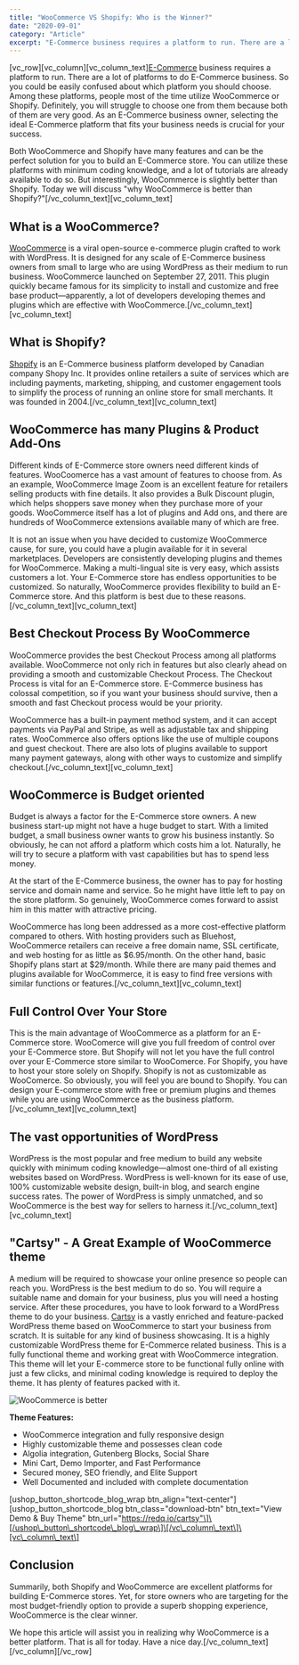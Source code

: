 ```yaml
---
title: "WooCommerce VS Shopify: Who is the Winner?"
date: "2020-09-01"
category: "Article"
excerpt: "E-Commerce business requires a platform to run. There are a lot of platforms to do E-Commerce business. So you could be easily confused about which platform you should choose. Among these platforms, people most of the time utilize WooCommerce or Shopify. Definitely, you will struggle to choose one from them because both of them are"
---
```


\[vc_row\]\[vc_column\]\[vc_column_text\][E-Commerce](<https://searchcio.techtarget.com/definition/e-commerce#:~:text=E%2Dcommerce%20(electronic%20commerce)%20is%20the%20buying%20and%20selling,or%20consumer%2Dto%2Dbusiness.>) business requires a platform to run. There are a lot of platforms to do E-Commerce business. So you could be easily confused about which platform you should choose. Among these platforms, people most of the time utilize WooCommerce or Shopify. Definitely, you will struggle to choose one from them because both of them are very good. As an E-Commerce business owner, selecting the ideal E-Commerce platform that fits your business needs is crucial for your success.

Both WooCommerce and Shopify have many features and can be the perfect solution for you to build an E-Commerce store. You can utilize these platforms with minimum coding knowledge, and a lot of tutorials are already available to do so. But interestingly, WooCommerce is slightly better than Shopify. Today we will discuss "why WooCommerce is better than Shopify?"\[/vc_column_text\]\[vc_column_text\]

## What is a WooCommerce?

[WooCommerce](https://en.wikipedia.org/wiki/WooCommerce) is a viral open-source e-commerce plugin crafted to work with WordPress. It is designed for any scale of E-Commerce business owners from small to large who are using WordPress as their medium to run business. WooCommerce launched on September 27, 2011. This plugin quickly became famous for its simplicity to install and customize and free base product—apparently, a lot of developers developing themes and plugins which are effective with WooCommerce.\[/vc_column_text\]\[vc_column_text\]

## What is Shopify?

[Shopify](https://en.wikipedia.org/wiki/Shopify) is an E-Commerce business platform developed by Canadian company Shopy Inc. It provides online retailers a suite of services which are including payments, marketing, shipping, and customer engagement tools to simplify the process of running an online store for small merchants. It was founded in 2004.\[/vc_column_text\]\[vc_column_text\]

## WooCommerce has many Plugins & Product Add-Ons

Different kinds of E-Commerce store owners need different kinds of features. WooCoomerce has a vast amount of features to choose from. As an example, WooCommerce Image Zoom is an excellent feature for retailers selling products with fine details. It also provides a Bulk Discount plugin, which helps shoppers save money when they purchase more of your goods. WooCommerce itself has a lot of plugins and Add ons, and there are hundreds of WooCommerce extensions available many of which are free.

It is not an issue when you have decided to customize WooCommerce cause, for sure, you could have a plugin available for it in several marketplaces. Developers are consistently developing plugins and themes for WooCommerce. Making a multi-lingual site is very easy, which assists customers a lot. Your E-Commerce store has endless opportunities to be customized. So naturally, WooCommerce provides flexibility to build an E-Commerce store. And this platform is best due to these reasons.\[/vc_column_text\]\[vc_column_text\]

## Best Checkout Process By WooCommerce

WooCommerce provides the best Checkout Process among all platforms available. WooCommerce not only rich in features but also clearly ahead on providing a smooth and customizable Checkout Process. The Checkout Process is vital for an E-Commerce store. E-Commerce business has colossal competition, so if you want your business should survive, then a smooth and fast Checkout process would be your priority.

WooCommerce has a built-in payment method system, and it can accept payments via PayPal and Stripe, as well as adjustable tax and shipping rates. WooCommerce also offers options like the use of multiple coupons and guest checkout. There are also lots of plugins available to support many payment gateways, along with other ways to customize and simplify checkout.\[/vc_column_text\]\[vc_column_text\]

## WooCommerce is Budget oriented

Budget is always a factor for the E-Commerce store owners. A new business start-up might not have a huge budget to start. With a limited budget, a small business owner wants to grow his business instantly. So obviously, he can not afford a platform which costs him a lot. Naturally, he will try to secure a platform with vast capabilities but has to spend less money.

At the start of the E-Commerce business, the owner has to pay for hosting service and domain name and service. So he might have little left to pay on the store platform. So genuinely, WooCommerce comes forward to assist him in this matter with attractive pricing.

WooCommerce has long been addressed as a more cost-effective platform compared to others. With hosting providers such as Bluehost, WooCommerce retailers can receive a free domain name, SSL certificate, and web hosting for as little as $6.95/month. On the other hand, basic Shopify plans start at $29/month. While there are many paid themes and plugins available for WooCommerce, it is easy to find free versions with similar functions or features.\[/vc_column_text\]\[vc_column_text\]

## Full Control Over Your Store

This is the main advantage of WooCommerce as a platform for an E-Commerce store. WooComerce will give you full freedom of control over your E-Commerce store. But Shopify will not let you have the full control over your E-Commerce store similar to WooComerce. For Shopify, you have to host your store solely on Shopify. Shopify is not as customizable as WooComerce. So obviously, you will feel you are bound to Shopify. You can design your E-commerce store with free or premium plugins and themes while you are using WooCommerce as the business platform.\[/vc_column_text\]\[vc_column_text\]

## The vast opportunities of WordPress

WordPress is the most popular and free medium to build any website quickly with minimum coding knowledge—almost one-third of all existing websites based on WordPress. WordPress is well-known for its ease of use, 100% customizable website design, built-in blog, and search engine success rates. The power of WordPress is simply unmatched, and so WooCommerce is the best way for sellers to harness it.\[/vc_column_text\]\[vc_column_text\]

## "Cartsy" - A Great Example of WooCommerce theme

A medium will be required to showcase your online presence so people can reach you. WordPress is the best medium to do so. You will require a suitable name and domain for your business, plus you will need a hosting service. After these procedures, you have to look forward to a WordPress theme to do your business. [Cartsy](https://redq.io/cartsy) is a vastly enriched and feature-packed WordPress theme based on WooCommerce to start your business from scratch. It is suitable for any kind of business showcasing. It is a highly customizable WordPress theme for E-Commerce related business. This is a fully functional theme and working great with WooCommerce integration. This theme will let your E-commerce store to be functional fully online with just a few clicks, and minimal coding knowledge is required to deploy the theme. It has plenty of features packed with it.

![WooCommerce is better](/assets/blog/images/Cartsy.png "WooCommerce is better")

**Theme Features:**

- WooCommerce integration and fully responsive design
- Highly customizable theme and possesses clean code
- Algolia integration, Gutenberg Blocks, Social Share
- Mini Cart, Demo Importer, and Fast Performance
- Secured money, SEO friendly, and Elite Support
- Well Documented and included with complete documentation

\[ushop_button_shortcode_blog_wrap btn_align="text-center"\]\[ushop_button_shortcode_blog btn_class="download-btn" btn_text="View Demo & Buy Theme" btn_url="https://redq.io/cartsy"\]\[/ushop\_button\_shortcode\_blog\_wrap\]\[/vc\_column\_text\]\[vc\_column\_text\]

## Conclusion

Summarily, both Shopify and WooCommerce are excellent platforms for building E-Commerce stores. Yet, for store owners who are targeting for the most budget-friendly option to provide a superb shopping experience, WooCommerce is the clear winner.

We hope this article will assist you in realizing why WooCommerce is a better platform. That is all for today. Have a nice day.\[/vc_column_text\]\[/vc_column\]\[/vc_row\]

